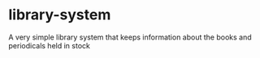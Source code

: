 # library-system
A very simple library system that keeps information about the books and periodicals held in stock
